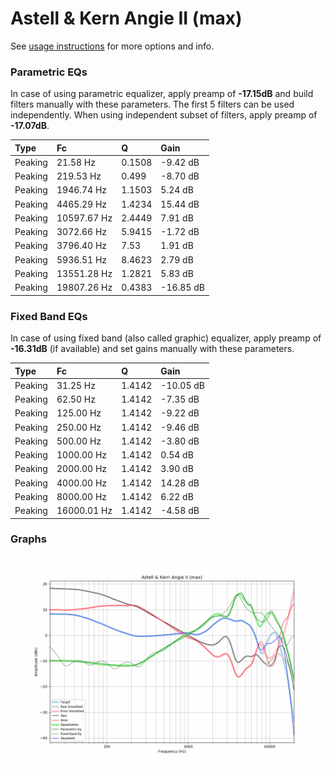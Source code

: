 # Astell & Kern Angie II (max)
See [usage instructions](https://github.com/jaakkopasanen/AutoEq#usage) for more options and info.

### Parametric EQs
In case of using parametric equalizer, apply preamp of **-17.15dB** and build filters manually
with these parameters. The first 5 filters can be used independently.
When using independent subset of filters, apply preamp of **-17.07dB**.

| Type    | Fc          |      Q | Gain      |
|:--------|:------------|:-------|:----------|
| Peaking | 21.58 Hz    | 0.1508 | -9.42 dB  |
| Peaking | 219.53 Hz   | 0.499  | -8.70 dB  |
| Peaking | 1946.74 Hz  | 1.1503 | 5.24 dB   |
| Peaking | 4465.29 Hz  | 1.4234 | 15.44 dB  |
| Peaking | 10597.67 Hz | 2.4449 | 7.91 dB   |
| Peaking | 3072.66 Hz  | 5.9415 | -1.72 dB  |
| Peaking | 3796.40 Hz  | 7.53   | 1.91 dB   |
| Peaking | 5936.51 Hz  | 8.4623 | 2.79 dB   |
| Peaking | 13551.28 Hz | 1.2821 | 5.83 dB   |
| Peaking | 19807.26 Hz | 0.4383 | -16.85 dB |

### Fixed Band EQs
In case of using fixed band (also called graphic) equalizer, apply preamp of **-16.31dB**
(if available) and set gains manually with these parameters.

| Type    | Fc          |      Q | Gain      |
|:--------|:------------|:-------|:----------|
| Peaking | 31.25 Hz    | 1.4142 | -10.05 dB |
| Peaking | 62.50 Hz    | 1.4142 | -7.35 dB  |
| Peaking | 125.00 Hz   | 1.4142 | -9.22 dB  |
| Peaking | 250.00 Hz   | 1.4142 | -9.46 dB  |
| Peaking | 500.00 Hz   | 1.4142 | -3.80 dB  |
| Peaking | 1000.00 Hz  | 1.4142 | 0.54 dB   |
| Peaking | 2000.00 Hz  | 1.4142 | 3.90 dB   |
| Peaking | 4000.00 Hz  | 1.4142 | 14.28 dB  |
| Peaking | 8000.00 Hz  | 1.4142 | 6.22 dB   |
| Peaking | 16000.01 Hz | 1.4142 | -4.58 dB  |

### Graphs
![](./Astell%20&%20Kern%20Angie%20II%20(max).png)